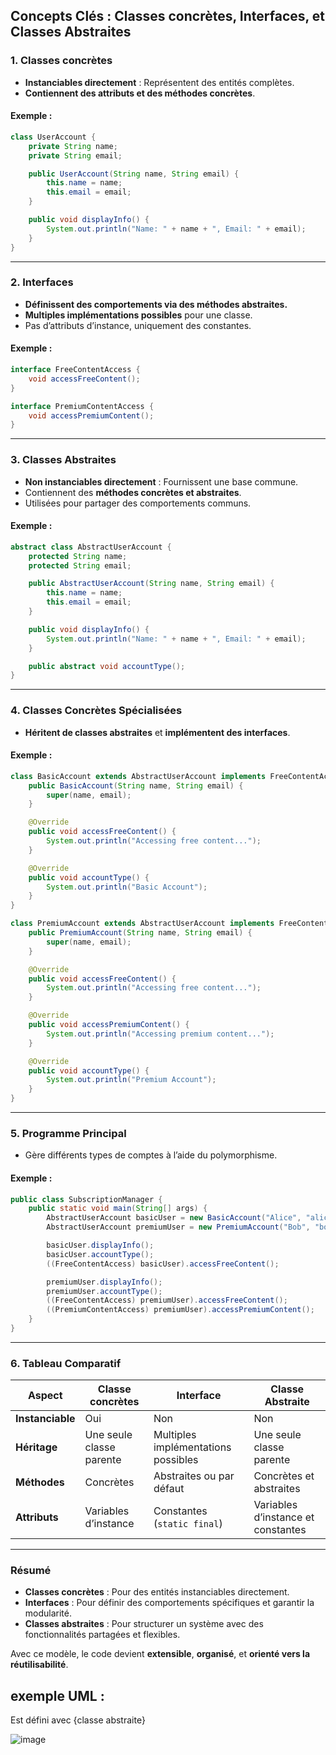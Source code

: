## **Concepts Clés : Classes concrètes, Interfaces, et Classes Abstraites**

### **1. Classes concrètes**
- **Instanciables directement** : Représentent des entités complètes.
- **Contiennent des attributs et des méthodes concrètes**.

#### Exemple :
```java
class UserAccount {
    private String name;
    private String email;

    public UserAccount(String name, String email) {
        this.name = name;
        this.email = email;
    }

    public void displayInfo() {
        System.out.println("Name: " + name + ", Email: " + email);
    }
}
```

---

### **2. Interfaces**
- **Définissent des comportements via des méthodes abstraites.**
- **Multiples implémentations possibles** pour une classe.
- Pas d’attributs d’instance, uniquement des constantes.

#### Exemple :
```java
interface FreeContentAccess {
    void accessFreeContent();
}

interface PremiumContentAccess {
    void accessPremiumContent();
}
```

---

### **3. Classes Abstraites**
- **Non instanciables directement** : Fournissent une base commune.
- Contiennent des **méthodes concrètes et abstraites**.
- Utilisées pour partager des comportements communs.

#### Exemple :
```java
abstract class AbstractUserAccount {
    protected String name;
    protected String email;

    public AbstractUserAccount(String name, String email) {
        this.name = name;
        this.email = email;
    }

    public void displayInfo() {
        System.out.println("Name: " + name + ", Email: " + email);
    }

    public abstract void accountType();
}
```

---

### **4. Classes Concrètes Spécialisées**
- **Héritent de classes abstraites** et **implémentent des interfaces**.

#### Exemple :
```java
class BasicAccount extends AbstractUserAccount implements FreeContentAccess {
    public BasicAccount(String name, String email) {
        super(name, email);
    }

    @Override
    public void accessFreeContent() {
        System.out.println("Accessing free content...");
    }

    @Override
    public void accountType() {
        System.out.println("Basic Account");
    }
}

class PremiumAccount extends AbstractUserAccount implements FreeContentAccess, PremiumContentAccess {
    public PremiumAccount(String name, String email) {
        super(name, email);
    }

    @Override
    public void accessFreeContent() {
        System.out.println("Accessing free content...");
    }

    @Override
    public void accessPremiumContent() {
        System.out.println("Accessing premium content...");
    }

    @Override
    public void accountType() {
        System.out.println("Premium Account");
    }
}
```

---

### **5. Programme Principal**
- Gère différents types de comptes à l’aide du polymorphisme.

#### Exemple :
```java
public class SubscriptionManager {
    public static void main(String[] args) {
        AbstractUserAccount basicUser = new BasicAccount("Alice", "alice@example.com");
        AbstractUserAccount premiumUser = new PremiumAccount("Bob", "bob@example.com");

        basicUser.displayInfo();
        basicUser.accountType();
        ((FreeContentAccess) basicUser).accessFreeContent();

        premiumUser.displayInfo();
        premiumUser.accountType();
        ((FreeContentAccess) premiumUser).accessFreeContent();
        ((PremiumContentAccess) premiumUser).accessPremiumContent();
    }
}
```

---

### **6. Tableau Comparatif**

| **Aspect**       | **Classe concrètes**        | **Interface**                       | **Classe Abstraite**                |
|-------------------|---------------------------|-------------------------------------|--------------------------------------|
| **Instanciable**  | Oui                       | Non                                 | Non                                  |
| **Héritage**      | Une seule classe parente  | Multiples implémentations possibles | Une seule classe parente            |
| **Méthodes**      | Concrètes                 | Abstraites ou par défaut            | Concrètes et abstraites             |
| **Attributs**     | Variables d’instance      | Constantes (`static final`)         | Variables d’instance et constantes  |

---

### **Résumé**
- **Classes concrètes** : Pour des entités instanciables directement.
- **Interfaces** : Pour définir des comportements spécifiques et garantir la modularité.
- **Classes abstraites** : Pour structurer un système avec des fonctionnalités partagées et flexibles.

Avec ce modèle, le code devient **extensible**, **organisé**, et **orienté vers la réutilisabilité**.

## exemple UML : 
Est défini avec {classe abstraite}

![image](https://github.com/user-attachments/assets/e90a947b-10ec-4f90-ae63-625b367a8583)





